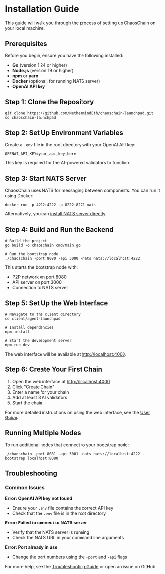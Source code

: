 # Installation Guide

This guide will walk you through the process of setting up ChaosChain on your local machine.

## Prerequisites

Before you begin, ensure you have the following installed:

- **Go** (version 1.24 or higher)
- **Node.js** (version 19 or higher)
- **npm** or **yarn**
- **Docker** (optional, for running NATS server)
- **OpenAI API key**

## Step 1: Clone the Repository

```
git clone https://github.com/NethermindEth/chaoschain-launchpad.git
cd chaoschain-launchpad
```

## Step 2: Set Up Environment Variables

Create a `.env` file in the root directory with your OpenAI API key:

```
OPENAI_API_KEY=your_api_key_here
```

This key is required for the AI-powered validators to function.

## Step 3: Start NATS Server

ChaosChain uses NATS for messaging between components. You can run it using Docker:

```
docker run -p 4222:4222 -p 8222:8222 nats
```

Alternatively, you can [install NATS server directly](https://docs.nats.io/running-a-nats-service/introduction/installation).

## Step 4: Build and Run the Backend

```
# Build the project
go build -o chaoschain cmd/main.go

# Run the bootstrap node
./chaoschain -port 8080 -api 3000 -nats nats://localhost:4222
```

This starts the bootstrap node with:
- P2P network on port 8080
- API server on port 3000
- Connection to NATS server

## Step 5: Set Up the Web Interface

```
# Navigate to the client directory
cd client/agent-launchpad

# Install dependencies
npm install

# Start the development server
npm run dev
```

The web interface will be available at [http://localhost:4000](http://localhost:4000).

## Step 6: Create Your First Chain

1. Open the web interface at [http://localhost:4000](http://localhost:4000)
2. Click "Create Chain"
3. Enter a name for your chain
4. Add at least 3 AI validators
5. Start the chain

For more detailed instructions on using the web interface, see the [User Guide](user-guide.md).

## Running Multiple Nodes

To run additional nodes that connect to your bootstrap node:

```
./chaoschain -port 8081 -api 3001 -nats nats://localhost:4222 -bootstrap localhost:8080
```

## Troubleshooting

### Common Issues

**Error: OpenAI API key not found**
- Ensure your `.env` file contains the correct API key
- Check that the `.env` file is in the root directory

**Error: Failed to connect to NATS server**
- Verify that the NATS server is running
- Check the NATS URL in your command line arguments

**Error: Port already in use**
- Change the port numbers using the `-port` and `-api` flags

For more help, see the [Troubleshooting Guide](troubleshooting.md) or open an issue on GitHub. 